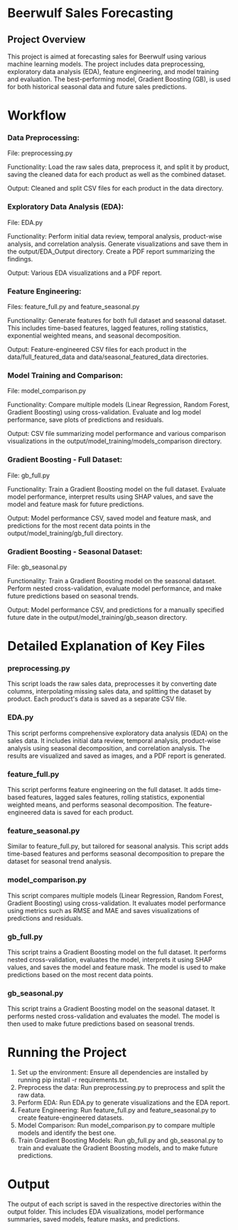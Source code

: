 # Beerwulf Sales Forecasting

## Project Overview
This project is aimed at forecasting sales for Beerwulf using various machine learning models. The project includes data preprocessing, exploratory data analysis (EDA), feature engineering, and model training and evaluation. The best-performing model, Gradient Boosting (GB), is used for both historical seasonal data and future sales predictions.


# Workflow
### Data Preprocessing:

File: preprocessing.py

Functionality: Load the raw sales data, preprocess it, and split it by product, saving the cleaned data for each product as well as the combined dataset.

Output: Cleaned and split CSV files for each product in the data directory.

### Exploratory Data Analysis (EDA):

File: EDA.py

Functionality: Perform initial data review, temporal analysis, product-wise analysis, and correlation analysis. Generate visualizations and save them in the output/EDA_Output directory. Create a PDF report summarizing the findings.

Output: Various EDA visualizations and a PDF report.

### Feature Engineering:

Files: feature_full.py and feature_seasonal.py

Functionality: Generate features for both full dataset and seasonal dataset. This includes time-based features, lagged features, rolling statistics, exponential weighted means, and seasonal decomposition.

Output: Feature-engineered CSV files for each product in the data/full_featured_data and data/seasonal_featured_data directories.


### Model Training and Comparison:

File: model_comparison.py

Functionality: Compare multiple models (Linear Regression, Random Forest, Gradient Boosting) using cross-validation. Evaluate and log model performance, save plots of predictions and residuals.

Output: CSV file summarizing model performance and various comparison visualizations in the output/model_training/models_comparison directory.

### Gradient Boosting - Full Dataset:

File: gb_full.py

Functionality: Train a Gradient Boosting model on the full dataset. Evaluate model performance, interpret results using SHAP values, and save the model and feature mask for future predictions.

Output: Model performance CSV, saved model and feature mask, and predictions for the most recent data points in the output/model_training/gb_full directory.

### Gradient Boosting - Seasonal Dataset:

File: gb_seasonal.py

Functionality: Train a Gradient Boosting model on the seasonal dataset. Perform nested cross-validation, evaluate model performance, and make future predictions based on seasonal trends.

Output: Model performance CSV, and predictions for a manually specified future date in the output/model_training/gb_season directory.

# Detailed Explanation of Key Files

### preprocessing.py
This script loads the raw sales data, preprocesses it by converting date columns, interpolating missing sales data, and splitting the dataset by product. Each product's data is saved as a separate CSV file.

### EDA.py
This script performs comprehensive exploratory data analysis (EDA) on the sales data. It includes initial data review, temporal analysis, product-wise analysis using seasonal decomposition, and correlation analysis. The results are visualized and saved as images, and a PDF report is generated.

### feature_full.py
This script performs feature engineering on the full dataset. It adds time-based features, lagged sales features, rolling statistics, exponential weighted means, and performs seasonal decomposition. The feature-engineered data is saved for each product.

### feature_seasonal.py
Similar to feature_full.py, but tailored for seasonal analysis. This script adds time-based features and performs seasonal decomposition to prepare the dataset for seasonal trend analysis.

### model_comparison.py
This script compares multiple models (Linear Regression, Random Forest, Gradient Boosting) using cross-validation. It evaluates model performance using metrics such as RMSE and MAE and saves visualizations of predictions and residuals.

### gb_full.py
This script trains a Gradient Boosting model on the full dataset. It performs nested cross-validation, evaluates the model, interprets it using SHAP values, and saves the model and feature mask. The model is used to make predictions based on the most recent data points.

### gb_seasonal.py
This script trains a Gradient Boosting model on the seasonal dataset. It performs nested cross-validation and evaluates the model. The model is then used to make future predictions based on seasonal trends.

# Running the Project

1. Set up the environment: Ensure all dependencies are installed by running pip install -r requirements.txt.
2. Preprocess the data: Run preprocessing.py to preprocess and split the raw data. 
3. Perform EDA: Run EDA.py to generate visualizations and the EDA report.
4. Feature Engineering: Run feature_full.py and feature_seasonal.py to create feature-engineered datasets.
5. Model Comparison: Run model_comparison.py to compare multiple models and identify the best one.
6. Train Gradient Boosting Models: Run gb_full.py and gb_seasonal.py to train and evaluate the Gradient Boosting models, and to make future predictions.

# Output
The output of each script is saved in the respective directories within the output folder. This includes EDA visualizations, model performance summaries, saved models, feature masks, and predictions.